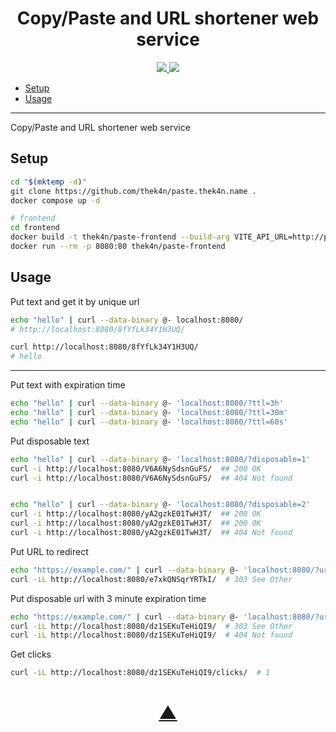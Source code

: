 <h1 align="center">Copy/Paste and URL shortener web service</h1>

<p align="center">
  <a href="https://github.com/TheK4n">
    <img src="https://img.shields.io/github/followers/TheK4n?label=Follow&style=social">
  </a>
  <a href="https://github.com/TheK4n/paste.thek4n.name">
    <img src="https://img.shields.io/github/stars/TheK4n/paste.thek4n.name?style=social">
  </a>
</p>

* [Setup](#setup)
* [Usage](#usage)

---

Copy/Paste and URL shortener web service


## Setup

```sh
cd "$(mktemp -d)"
git clone https://github.com/thek4n/paste.thek4n.name .
docker compose up -d

# frontend
cd frontend
docker build -t thek4n/paste-frontend --build-arg VITE_API_URL=http://paste.thek4n.ru .
docker run --rm -p 8080:80 thek4n/paste-frontend
```


## Usage

Put text and get it by unique url
```sh
echo "hello" | curl --data-binary @- localhost:8080/
# http://localhost:8080/8fYfLk34Y1H3UQ/

curl http://localhost:8080/8fYfLk34Y1H3UQ/
# hello
```

---

Put text with expiration time
```sh
echo "hello" | curl --data-binary @- 'localhost:8080/?ttl=3h'
echo "hello" | curl --data-binary @- 'localhost:8080/?ttl=30m'
echo "hello" | curl --data-binary @- 'localhost:8080/?ttl=60s'
```

Put disposable text
```sh
echo "hello" | curl --data-binary @- 'localhost:8080/?disposable=1'
curl -i http://localhost:8080/V6A6NySdsnGuFS/  ## 200 OK
curl -i http://localhost:8080/V6A6NySdsnGuFS/  ## 404 Not found


echo "hello" | curl --data-binary @- 'localhost:8080/?disposable=2'
curl -i http://localhost:8080/yA2gzkE01TwH3T/  ## 200 OK
curl -i http://localhost:8080/yA2gzkE01TwH3T/  ## 200 OK
curl -i http://localhost:8080/yA2gzkE01TwH3T/  ## 404 Not found
```

Put URL to redirect
```sh
echo "https://example.com/" | curl --data-binary @- 'localhost:8080/?url=true'
curl -iL http://localhost:8080/e7xkQNSqrYRTkI/  # 303 See Other
```

Put disposable url with 3 minute expiration time
```sh
echo "https://example.com/" | curl --data-binary @- 'localhost:8080/?url=true&disposable=1&ttl=3m'
curl -iL http://localhost:8080/dz1SEKuTeHiQI9/  # 303 See Other
curl -iL http://localhost:8080/dz1SEKuTeHiQI9/  # 404 Not found
```

Get clicks
```sh
curl -iL http://localhost:8080/dz1SEKuTeHiQI9/clicks/  # 1
```


<h1 align="center"><a href="#top">▲</a></h1>
